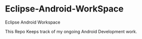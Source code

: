 Eclipse-Android-WorkSpace
=========================

Eclipse Android Workspace

This Repo Keeps track of my ongoing Android Development work.